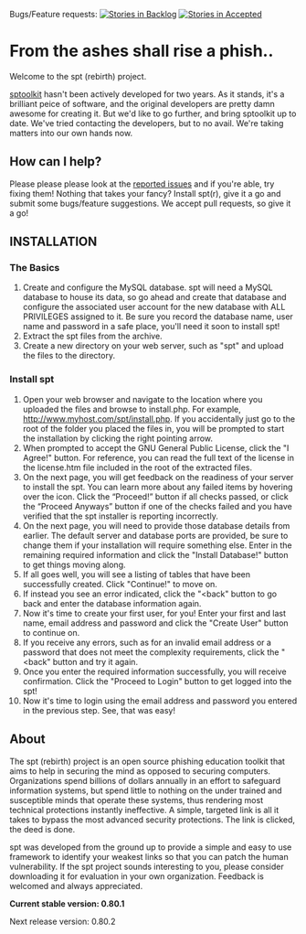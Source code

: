 Bugs/Feature requests: [![Stories in Backlog](https://badge.waffle.io/simplephishingtoolkit/sptoolkit-rebirth.png?label=backlog&title=Backlog)](https://waffle.io/simplephishingtoolkit/sptoolkit-rebirth) [![Stories in Accepted](https://badge.waffle.io/simplephishingtoolkit/sptoolkit-rebirth.png?label=accepted&title=Accepted)](https://waffle.io/simplephishingtoolkit/sptoolkit-rebirth)

# From the ashes shall rise a phish..

Welcome to the spt (rebirth) project.

[sptoolkit](https://github.com/sptoolkit/sptoolkit) hasn't been actively developed for two years. As it stands, it's a brilliant peice of software, and the original developers are pretty damn awesome for creating it. But we'd like to go further, and bring sptoolkit up to date. We've tried contacting the developers, but to no avail.
We're taking matters into our own hands now.

## How can I help?
Please please please look at the [reported issues](https://github.com/simplephishingtoolkit/sptoolkit-rebirth/issues) and if you're able, try fixing them! Nothing that takes your fancy? Install spt(r), give it a go and submit some bugs/feature suggestions.
We accept pull requests, so give it a go!

## INSTALLATION

### The Basics

1.  Create and configure the MySQL database.  spt will need a MySQL database to house its data, so go ahead and create that database and configure the associated user account for the new database with ALL PRIVILEGES assigned to it.  Be sure you record the database name, user name and password in a safe place, you'll need it soon to install spt!
2.  Extract the spt files from the archive.
3.  Create a new directory on your web server, such as "spt" and upload the files to the directory.

### Install spt

1.  Open your web browser and navigate to the location where you uploaded the files and browse to install.php.  For example, http://www.myhost.com/spt/install.php.  If you accidentally just go to the root of the folder you placed the files in, you will be prompted to start the installation by clicking the right pointing arrow.
2.  When prompted to accept the GNU General Public License, click the "I Agree!" button.  For reference, you can read the full text of the license in the license.htm file included in the root of the extracted files.
3.  On the next page, you will get feedback on the readiness of your server to install the spt.  You can learn more about any failed items by hovering over the icon.  Click the “Proceed!” button if all checks passed, or click the “Proceed Anyways” button if one of the checks failed and you have verified that the spt installer is reporting incorrectly.
4.  On the next page, you will need to provide those database details from earlier.  The default server and database ports are provided, be sure to change them if your installation will require something else.  Enter in the remaining required information and click the "Install Database!" button to get things moving along.
5.  If all goes well, you will see a listing of tables that have been successfully created.  Click "Continue!" to move on.
6.  If instead you see an error indicated, click the "<back" button to go back and enter the database information again.
7.  Now it's time to create your first user, for you!  Enter your first and last name, email address and password and click the "Create User" button to continue on.
8.  If you receive any errors, such as for an invalid email address or a password that does not meet the complexity requirements, click the "<back" button and try it again.
9.  Once you enter the required information successfully, you  will receive confirmation.  Click the "Proceed to Login" button to get logged into the spt!
10.  Now it's time to login using the email address and password you entered in the previous step.  See, that was easy!


## About
The spt (rebirth) project is an open source phishing education toolkit that aims to help in securing the mind as opposed to securing computers. Organizations spend billions of dollars annually in an effort to safeguard information systems, but spend little to nothing on the under trained and susceptible minds that operate these systems, thus rendering most technical protections instantly ineffective. A simple, targeted link is all it takes to bypass the most advanced security protections. The link is clicked, the deed is done.

spt was developed from the ground up to provide a simple and easy to use framework to identify your weakest links so that you can patch the human vulnerability.  If the spt project sounds interesting to you, please consider downloading it for evaluation in your own organization.  Feedback is welcomed and always appreciated.

**Current stable version:  0.80.1**

Next release version:  0.80.2



